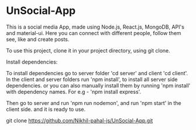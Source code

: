 # UnSocial-App
This is a social media App, made using Node.js, React.js, MongoDB, API's and material-ui.
Here you can connect with different people, follow them see, like and create posts.

To use this project, clone it in your project directory, using git clone.

Install dependencies:

To install dependencies go to server folder 'cd server' and client 'cd client'.
In the client and server folders run 'npm install', to install all server side dependencies.
or you can also manually install them by running 'npm install' with dependency names.
For e.g - 'npm install express'.

Then go to server and run 'npm run nodemon', and run 'npm start' in the client side.
and it is ready to use.

  git clone https://github.com/Nikhil-pahal-js/UnSocial-App.git

